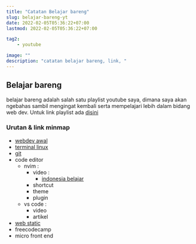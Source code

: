 ```yaml
---
title: "Catatan Belajar bareng"
slug: belajar-bareng-yt
date: 2022-02-05T05:36:22+07:00
lastmod: 2022-02-05T05:36:22+07:00

tag2:
    - youtube

image: ""
description: "catatan belajar bareng, link, "
---
```

## Belajar bareng
belajar bareng adalah salah satu playlist youtube saya, dimana saya akan ngebahas sambil mengingat kembali serta mempelajari lebih dalam bidang web dev. Untuk link playlist ada [disini](https://youtube.com/playlist?list=PLhxB5B0zFILFNQ0Uh47bj0UJu15Pq5djV)

### Urutan & link minmap
- [webdev awal](https://www.mindomo.com/mindmap/e3b82c4a17a54132b7cd81cafc2f76b0)
- [terminal linux](https://www.mindomo.com/mindmap/5240135f94d140df981cfcc32fd09c66)
- [git](https://www.mindomo.com/mindmap/a5428f5affd24d9a865eb9caa8167bc3)
- code editor
  - nvim :
    - video :
      - [indonesia belajar](https://youtube.com/playlist?list=PL2O3HdJI4voE_mHibdvrDqNj_vZaKCZGC)
    - shortcut
    - theme
    - plugin
  - vs code :
    - video
    - artikel
- [web static](https://gitmind.com/app/doc/c038370174)
- freecodecamp
- micro front end

